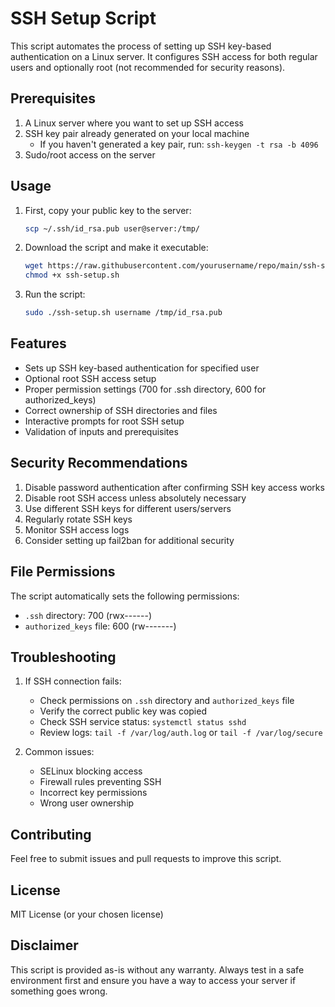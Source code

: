 # SSH Setup Script

This script automates the process of setting up SSH key-based authentication on a Linux server. It configures SSH access for both regular users and optionally root (not recommended for security reasons).

## Prerequisites

1. A Linux server where you want to set up SSH access
2. SSH key pair already generated on your local machine
   - If you haven't generated a key pair, run: `ssh-keygen -t rsa -b 4096`
3. Sudo/root access on the server

## Usage

1. First, copy your public key to the server:
   ```bash
   scp ~/.ssh/id_rsa.pub user@server:/tmp/
   ```

2. Download the script and make it executable:
   ```bash
   wget https://raw.githubusercontent.com/yourusername/repo/main/ssh-setup.sh
   chmod +x ssh-setup.sh
   ```

3. Run the script:
   ```bash
   sudo ./ssh-setup.sh username /tmp/id_rsa.pub
   ```

## Features

- Sets up SSH key-based authentication for specified user
- Optional root SSH access setup
- Proper permission settings (700 for .ssh directory, 600 for authorized_keys)
- Correct ownership of SSH directories and files
- Interactive prompts for root SSH setup
- Validation of inputs and prerequisites

## Security Recommendations

1. Disable password authentication after confirming SSH key access works
2. Disable root SSH access unless absolutely necessary
3. Use different SSH keys for different users/servers
4. Regularly rotate SSH keys
5. Monitor SSH access logs
6. Consider setting up fail2ban for additional security

## File Permissions

The script automatically sets the following permissions:
- `.ssh` directory: 700 (rwx------)
- `authorized_keys` file: 600 (rw-------)

## Troubleshooting

1. If SSH connection fails:
   - Check permissions on `.ssh` directory and `authorized_keys` file
   - Verify the correct public key was copied
   - Check SSH service status: `systemctl status sshd`
   - Review logs: `tail -f /var/log/auth.log` or `tail -f /var/log/secure`

2. Common issues:
   - SELinux blocking access
   - Firewall rules preventing SSH
   - Incorrect key permissions
   - Wrong user ownership

## Contributing

Feel free to submit issues and pull requests to improve this script.

## License

MIT License (or your chosen license)

## Disclaimer

This script is provided as-is without any warranty. Always test in a safe environment first and ensure you have a way to access your server if something goes wrong.
